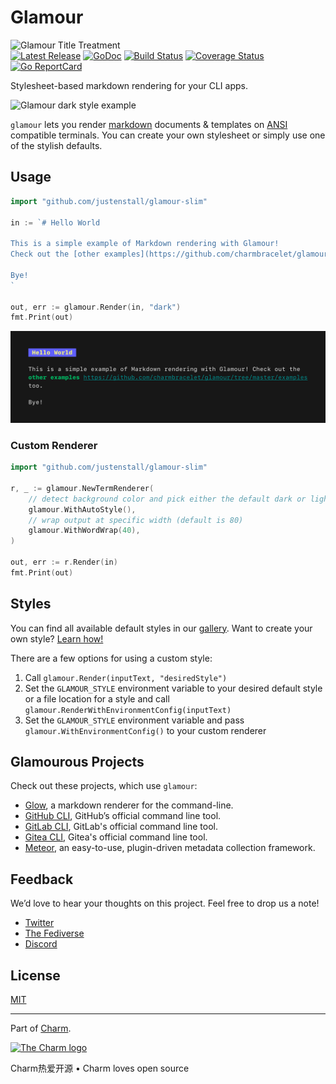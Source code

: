 # Glamour

<!-- markdownlint-disable no-inline-html -->
<p>
    <img src="https://stuff.charm.sh/glamour/glamour-github-header.png" width="245" alt="Glamour Title Treatment"><br>
    <a href="https://github.com/charmbracelet/glamour/releases"><img src="https://img.shields.io/github/release/charmbracelet/glamour.svg" alt="Latest Release"></a>
    <a href="https://pkg.go.dev/github.com/charmbracelet/glamour?tab=doc"><img src="https://godoc.org/github.com/golang/gddo?status.svg" alt="GoDoc"></a>
    <a href="https://github.com/charmbracelet/glamour/actions"><img src="https://github.com/charmbracelet/glamour/workflows/build/badge.svg" alt="Build Status"></a>
    <a href="https://coveralls.io/github/charmbracelet/glamour?branch=master"><img src="https://coveralls.io/repos/github/charmbracelet/glamour/badge.svg?branch=master" alt="Coverage Status"></a>
    <a href="https://goreportcard.com/report/charmbracelet/glamour"><img src="https://goreportcard.com/badge/charmbracelet/glamour" alt="Go ReportCard"></a>
</p>
<!-- markdownlint-enable no-inline-html -->

Stylesheet-based markdown rendering for your CLI apps.

![Glamour dark style example](https://stuff.charm.sh/glamour/glamour-example.png)

`glamour` lets you render [markdown](https://en.wikipedia.org/wiki/Markdown)
documents & templates on [ANSI](https://en.wikipedia.org/wiki/ANSI_escape_code)
compatible terminals. You can create your own stylesheet or simply use one of
the stylish defaults.

## Usage

```go
import "github.com/justenstall/glamour-slim"

in := `# Hello World

This is a simple example of Markdown rendering with Glamour!
Check out the [other examples](https://github.com/charmbracelet/glamour/tree/master/examples) too.

Bye!
`

out, err := glamour.Render(in, "dark")
fmt.Print(out)
```

<!-- markdownlint-disable-next-line no-inline-html -->
<img src="https://github.com/charmbracelet/glamour/raw/master/examples/helloworld/helloworld.png" width="600" alt="Hello World example">

### Custom Renderer

```go
import "github.com/justenstall/glamour-slim"

r, _ := glamour.NewTermRenderer(
    // detect background color and pick either the default dark or light theme
    glamour.WithAutoStyle(),
    // wrap output at specific width (default is 80)
    glamour.WithWordWrap(40),
)

out, err := r.Render(in)
fmt.Print(out)
```

## Styles

You can find all available default styles in our [gallery](https://github.com/charmbracelet/glamour/tree/master/styles/gallery).
Want to create your own style? [Learn how!](https://github.com/charmbracelet/glamour/tree/master/styles)

There are a few options for using a custom style:

1. Call `glamour.Render(inputText, "desiredStyle")`
1. Set the `GLAMOUR_STYLE` environment variable to your desired default style or a file location for a style and call `glamour.RenderWithEnvironmentConfig(inputText)`
1. Set the `GLAMOUR_STYLE` environment variable and pass `glamour.WithEnvironmentConfig()` to your custom renderer

## Glamourous Projects

Check out these projects, which use `glamour`:

- [Glow](https://github.com/charmbracelet/glow), a markdown renderer for
the command-line.
- [GitHub CLI](https://github.com/cli/cli), GitHub’s official command line tool.
- [GitLab CLI](https://gitlab.com/gitlab-org/cli), GitLab's official command line tool.
- [Gitea CLI](https://gitea.com/gitea/tea), Gitea's official command line tool.
- [Meteor](https://github.com/odpf/meteor), an easy-to-use, plugin-driven metadata collection framework.

## Feedback

We’d love to hear your thoughts on this project. Feel free to drop us a note!

- [Twitter](https://twitter.com/charmcli)
- [The Fediverse](https://mastodon.social/@charmcli)
- [Discord](https://charm.sh/chat)

## License

[MIT](https://github.com/charmbracelet/glamour/raw/master/LICENSE)

***

Part of [Charm](https://charm.sh).

<!-- markdownlint-disable-next-line no-inline-html -->
<a href="https://charm.sh/"><img alt="The Charm logo" src="https://stuff.charm.sh/charm-badge.jpg" width="400"></a>

Charm热爱开源 • Charm loves open source
